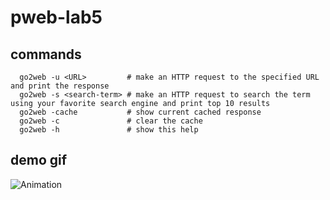 # pweb-lab5
## commands
```
  go2web -u <URL>         # make an HTTP request to the specified URL and print the response
  go2web -s <search-term> # make an HTTP request to search the term using your favorite search engine and print top 10 results
  go2web -cache           # show current cached response
  go2web -c               # clear the cache
  go2web -h               # show this help
  ```
##  demo gif
![Animation](https://github.com/user-attachments/assets/daf3ab65-3c06-436a-914f-ab84de56e9f9)
